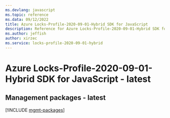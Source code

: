 ```yaml
---
ms.devlang: javascript
ms.topic: reference
ms.data: 09/12/2022
title: Azure Locks-Profile-2020-09-01-Hybrid SDK for JavaScript
description: Reference for Azure Locks-Profile-2020-09-01-Hybrid SDK for JavaScript
ms.author: jeffish
author: xirzec
ms.service: locks-profile-2020-09-01-hybrid
---
```

# Azure Locks-Profile-2020-09-01-Hybrid SDK for JavaScript - latest

## Management packages - latest
[!INCLUDE [mgmt-packages](locks-profile-2020-09-01-hybrid-mgmt-index.md)]